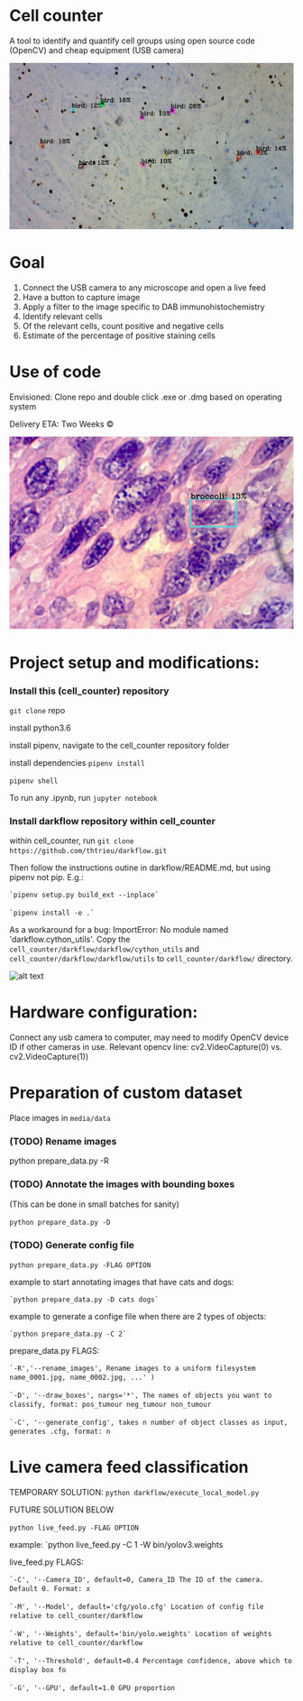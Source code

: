 # Cell counter
A tool to identify and quantify cell groups using open source code (OpenCV) and cheap equipment (USB camera)

![alt text](examples/birdoma.JPG?raw=true "birdoma")

# Goal 
1. Connect the USB camera to any microscope and open a live feed
2. Have a button to capture image
3. Apply a filter to the image specific to DAB immunohistochemistry
4. Identify relevant cells
5. Of the relevant cells, count positive and negative cells
6. Estimate of the percentage of positive staining cells

# Use of code
Envisioned: Clone repo and double click .exe or .dmg based on operating system

Delivery ETA: Two Weeks &copy;

![alt text](examples/broccoli_person.JPG?raw=true "Yes, that's right, I'm afraid you'll have to change youre diet")

# Project setup and modifications:

### Install this (cell_counter) repository
```git clone``` repo

install python3.6

install pipenv, navigate to the cell_counter repository folder

install dependencies ```pipenv install```

```pipenv shell```

To run any .ipynb, run ```jupyter notebook```

### Install darkflow repository within cell_counter

within  cell_counter, run `git clone https://github.com/thtrieu/darkflow.git`

Then follow the instructions outine in darkflow/README.md, but using pipenv not pip. E.g.:

    `pipenv setup.py build_ext --inplace`

    `pipenv install -e .`

As a workaround for a bug: ImportError: No module named 'darkflow.cython_utils'. Copy the  `cell_counter/darkflow/darkflow/cython_utils` and `cell_counter/darkflow/darkflow/utils` to `cell_counter/darkflow/` directory.

![alt text](examples/hotdogs_or_cells.JPG?raw=true "hotdogs or cells?")

# Hardware configuration:

Connect any usb camera to computer, may need to modify OpenCV device ID if other cameras in use. Relevant opencv line: cv2.VideoCapture(0) vs. cv2.VideoCapture(1))

# Preparation of custom dataset

Place images in `media/data`

### (TODO) Rename images
python prepare_data.py -R


### (TODO) Annotate the images with bounding boxes

(This can be done in small batches for sanity)

`python prepare_data.py -D`

### (TODO) Generate config file

`python prepare_data.py -FLAG OPTION`

example to start annotating images that have cats and dogs:

    `python prepare_data.py -D cats dogs`

example to generate a confige file when there are 2 types of objects:

    `python prepare_data.py -C 2`

prepare_data.py FLAGS:

    `-R','--rename_images', Rename images to a uniform filesystem name_0001.jpg, name_0002.jpg, ...' )

    `-D', '--draw_boxes', nargs='*', The names of objects you want to classify, format: pos_tumour neg_tumour non_tumour

    `-C', '--generate_config', takes n number of object classes as input, generates .cfg, format: n


# Live camera feed classification

TEMPORARY SOLUTION: `python darkflow/execute_local_model.py`

FUTURE SOLUTION BELOW

`python live_feed.py -FLAG OPTION`

example: `python live_feed.py -C 1 -W bin/yolov3.weights

live_feed.py FLAGS:

    `-C', '--Camera_ID', default=0, Camera_ID The ID of the camera. Default 0. Format: x

    `-M', '--Model', default='cfg/yolo.cfg' Location of config file relative to cell_counter/darkflow

    `-W', '--Weights', default='bin/yolo.weights' Location of weights relative to cell_counter/darkflow

    `-T', '--Threshold', default=0.4 Percentage confidence, above which to display box fo

    `-G', '--GPU', default=1.0 GPU proportion    


